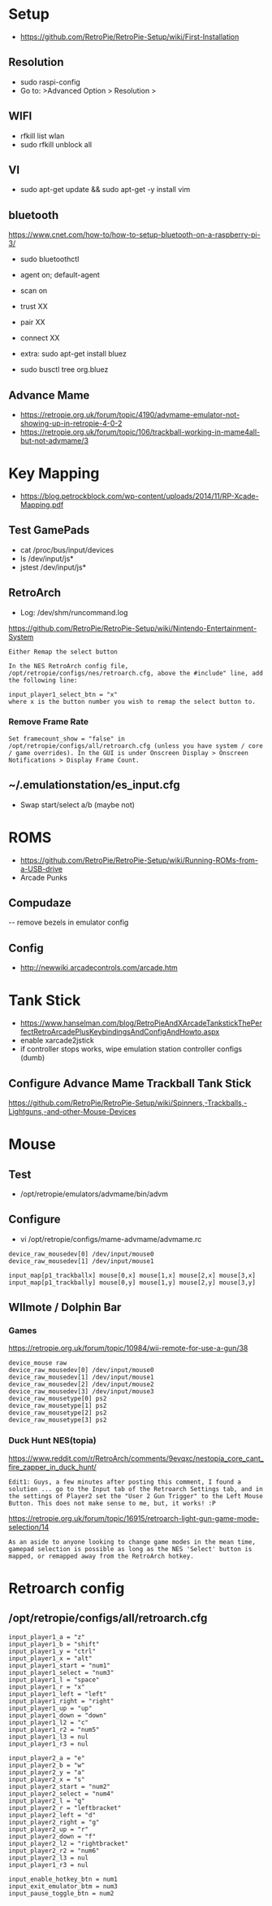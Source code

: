 # Setup
- https://github.com/RetroPie/RetroPie-Setup/wiki/First-Installation

## Resolution

- sudo raspi-config
- Go to: >Advanced Option > Resolution >

## WIFI

- rfkill list wlan
- sudo rfkill unblock all

## VI

- sudo apt-get update && sudo apt-get -y install vim

## bluetooth

https://www.cnet.com/how-to/how-to-setup-bluetooth-on-a-raspberry-pi-3/
- sudo bluetoothctl
- agent on; default-agent
- scan on
- trust XX
- pair XX
- connect XX

- extra: sudo apt-get install bluez
- sudo busctl tree org.bluez

## Advance Mame
- https://retropie.org.uk/forum/topic/4190/advmame-emulator-not-showing-up-in-retropie-4-0-2
- https://retropie.org.uk/forum/topic/106/trackball-working-in-mame4all-but-not-advmame/3


# Key Mapping
- https://blog.petrockblock.com/wp-content/uploads/2014/11/RP-Xcade-Mapping.pdf

## Test GamePads

- cat /proc/bus/input/devices
- ls /dev/input/js*
- jstest /dev/input/js*

## RetroArch

- Log:  /dev/shm/runcommand.log

https://github.com/RetroPie/RetroPie-Setup/wiki/Nintendo-Entertainment-System
```
Either Remap the select button

In the NES RetroArch config file, /opt/retropie/configs/nes/retroarch.cfg, above the #include" line, add the following line:

input_player1_select_btn = "x"
where x is the button number you wish to remap the select button to.
```

### Remove Frame Rate

```
Set framecount_show = "false" in /opt/retropie/configs/all/retroarch.cfg (unless you have system / core / game overrides). In the GUI is under Onscreen Display > Onscreen Notifications > Display Frame Count.
```

## ~/.emulationstation/es_input.cfg
- Swap start/select a/b (maybe not)

# ROMS
- https://github.com/RetroPie/RetroPie-Setup/wiki/Running-ROMs-from-a-USB-drive
- Arcade Punks

## Compudaze
-- remove bezels in emulator config

## Config

- http://newwiki.arcadecontrols.com/arcade.htm

# Tank Stick

- https://www.hanselman.com/blog/RetroPieAndXArcadeTankstickThePerfectRetroArcadePlusKeybindingsAndConfigAndHowto.aspx
- enable xarcade2jstick
 - if controller stops works, wipe emulation station controller configs (dumb)

## Configure Advance Mame Trackball Tank Stick

https://github.com/RetroPie/RetroPie-Setup/wiki/Spinners,-Trackballs,-Lightguns,-and-other-Mouse-Devices

# Mouse

## Test

- /opt/retropie/emulators/advmame/bin/advm

## Configure

- vi /opt/retropie/configs/mame-advmame/advmame.rc
```
device_raw_mousedev[0] /dev/input/mouse0
device_raw_mousedev[1] /dev/input/mouse1

input_map[p1_trackballx] mouse[0,x] mouse[1,x] mouse[2,x] mouse[3,x]
input_map[p1_trackbally] mouse[0,y] mouse[1,y] mouse[2,y] mouse[3,y]

```

## WIImote / Dolphin Bar

### Games
https://retropie.org.uk/forum/topic/10984/wii-remote-for-use-a-gun/38

```
device_mouse raw
device_raw_mousedev[0] /dev/input/mouse0
device_raw_mousedev[1] /dev/input/mouse1
device_raw_mousedev[2] /dev/input/mouse2
device_raw_mousedev[3] /dev/input/mouse3
device_raw_mousetype[0] ps2
device_raw_mousetype[1] ps2
device_raw_mousetype[2] ps2
device_raw_mousetype[3] ps2
```

### Duck Hunt NES(topia)

https://www.reddit.com/r/RetroArch/comments/9evqxc/nestopia_core_cant_fire_zapper_in_duck_hunt/
```
Edit1: Guys, a few minutes after posting this comment, I found a solution ... go to the Input tab of the Retroarch Settings tab, and in the settings of Player2 set the "User 2 Gun Trigger" to the Left Mouse Button. This does not make sense to me, but, it works! :P 
```

https://retropie.org.uk/forum/topic/16915/retroarch-light-gun-game-mode-selection/14
```
As an aside to anyone looking to change game modes in the mean time, gamepad selection is possible as long as the NES 'Select' button is mapped, or remapped away from the RetroArch hotkey.
```

# Retroarch config

## /opt/retropie/configs/all/retroarch.cfg
```
input_player1_a = "z"
input_player1_b = "shift"
input_player1_y = "ctrl"
input_player1_x = "alt"
input_player1_start = "num1"
input_player1_select = "num3"
input_player1_l = "space"
input_player1_r = "x"
input_player1_left = "left"
input_player1_right = "right"
input_player1_up = "up"
input_player1_down = "down"
input_player1_l2 = "c"
input_player1_r2 = "num5"
input_player1_l3 = nul
input_player1_r3 = nul

input_player2_a = "e"
input_player2_b = "w"
input_player2_y = "a"
input_player2_x = "s"
input_player2_start = "num2"
input_player2_select = "num4"
input_player2_l = "q"
input_player2_r = "leftbracket"
input_player2_left = "d"
input_player2_right = "g"
input_player2_up = "r"
input_player2_down = "f"
input_player2_l2 = "rightbracket"
input_player2_r2 = "num6"
input_player2_l3 = nul
input_player1_r3 = nul

input_enable_hotkey_btn = num1
input_exit_emulator_btm = num3
input_pause_toggle_btn = num2
```
